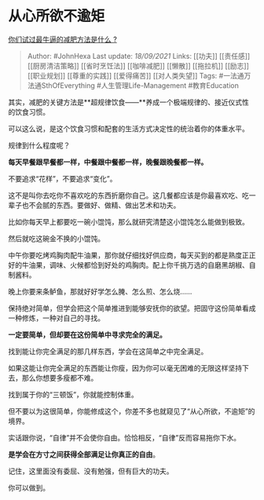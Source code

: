 # 从心所欲不逾矩
[你们试过最牛逼的减肥方法是什么 ?](https://www.zhihu.com/question/357332126/answer/2126676697)

> Author: #JohnHexa 
Last update: *18/09/2021* 
Links: [[功夫]] [[责任感]] [[厨房清洁策略]] [[省时烹饪法]] [[咖啡减肥]] [[懒散]] [[拖拉机]] [[励志]] [[职业规划]] [[尊重的实践]] [[爱得痛苦]] [[对人类失望]]
Tags: #一法通万法通SthOfEverything #人生管理Life-Management #教育Education 
  


其实，减肥的关键方法是**超规律饮食——**养成一个极端规律的、接近仪式性的饮食习惯。

可以这么说，是这个饮食习惯和配套的生活方式决定性的统治着你的体重水平。

规律到什么程度呢？

**每天早餐跟早餐都一样，中餐跟中餐都一样，晚餐跟晚餐都一样。**

不要追求“花样”，不要追求“变化”。

这不是叫你去吃你不喜欢吃的东西折磨你自己。这几餐都应该是你最喜欢吃、吃一辈子也不会腻的东西。要做好、做精、做出艺术和功夫。

比如你每天早上都要吃一碗小馄饨，那么就研究清楚这小馄饨怎么能做到极致。

然后就吃这碗金不换的小馄饨。

中午你要吃烤鸡胸肉配牛油果，那你就仔细找好供应商，每天买到的都是熟度正正好的牛油果，调味、火候都恰到好处的鸡胸肉。配上你千挑万选的自磨黑胡椒、自制酱料。

晚上你要来条鲈鱼，那就好好学怎么腌、怎么煎、怎么烧……

保持绝对简单，但学会把这个简单推进到能够安抚你的欲望。把固守这份简单看成一种修炼，一种对自己的寻找。

**一定要简单，但却要在这份简单中寻求完全的满足。**

找到能让你完全满足的那几样东西，学会在这简单之中完全满足。

如果这能让你完全满足的东西能让你瘦，因为你可以毫无困难的无限这样坚持下去，那么你想要多瘦都不难。

找到属于你的“三顿饭”，你就能控制体重。

但不要以为这很简单，你能修成这个，你差不多也就窥见了“从心所欲，不逾矩”的境界。

实话跟你说，“自律”并不会使你自由。恰恰相反，“自律”反而容易拖你下水。

**是学会在方寸之间获得全部满足让你真正的自由**。

记住，这里面没有委屈、没有勉强，但有巨大的功夫。

你可以做到。